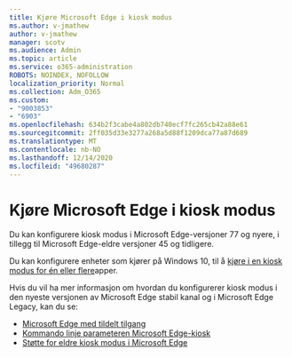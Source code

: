```yaml
---
title: Kjøre Microsoft Edge i kiosk modus
ms.author: v-jmathew
author: v-jmathew
manager: scotv
ms.audience: Admin
ms.topic: article
ms.service: o365-administration
ROBOTS: NOINDEX, NOFOLLOW
localization_priority: Normal
ms.collection: Adm_O365
ms.custom:
- "9003853"
- "6903"
ms.openlocfilehash: 634b2f3cabe4a802db740ecf7fc265cb42a88e61
ms.sourcegitcommit: 2ff035d33e3277a268a5d88f1209dca77a87d689
ms.translationtype: MT
ms.contentlocale: nb-NO
ms.lasthandoff: 12/14/2020
ms.locfileid: "49680287"
---
```

# <a name="run-microsoft-edge-in-kiosk-mode"></a>Kjøre Microsoft Edge i kiosk modus

Du kan konfigurere kiosk modus i Microsoft Edge-versjoner 77 og nyere, i tillegg til Microsoft Edge-eldre versjoner 45 og tidligere.

Du kan konfigurere enheter som kjører på Windows 10, til å [kjøre i en kiosk modus for én eller flere](https://go.microsoft.com/fwlink/?linkid=2133659)apper.

Hvis du vil ha mer informasjon om hvordan du konfigurerer kiosk modus i den nyeste versjonen av Microsoft Edge stabil kanal og i Microsoft Edge Legacy, kan du se:

- [Microsoft Edge med tildelt tilgang](https://go.microsoft.com/fwlink/?linkid=2133494)
- [Kommando linje parameteren Microsoft Edge-kiosk](https://go.microsoft.com/fwlink/?linkid=2133724)
- [Støtte for eldre kiosk modus i Microsoft Edge](https://go.microsoft.com/fwlink/?linkid=2133725)
